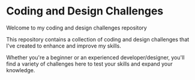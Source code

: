 # Coding and Design Challenges

Welcome to my coding and design challenges repository

This repository contains a collection of coding and design challenges that I've created to enhance and improve my skills.

Whether you're a beginner or an experienced developer/designer, you'll find a variety of challenges here to test your skills and expand your knowledge.
